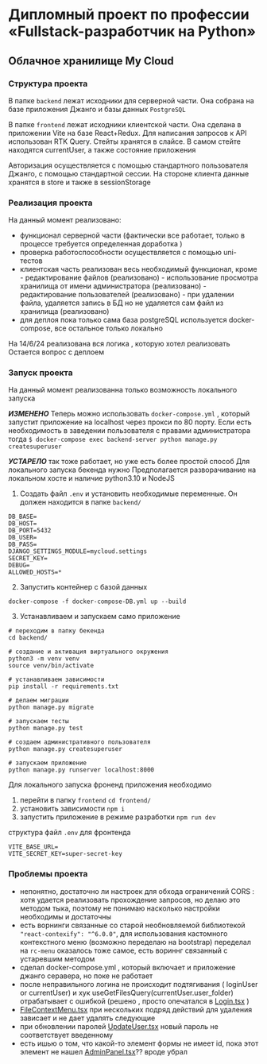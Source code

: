 # Дипломный проект по профессии «Fullstack-разработчик на Python»

## Облачное хранилище My Cloud

### Структура проекта
В папке `backend` лежат исходники для серверной части. Она собрана на базе приложения Джанго и базы данных `PostgreSQL`

В папке `frontend` лежат исходники клиентской части. Она сделана в приложении Vite на базе React+Redux. Для написания запросов к API использован RTK Query.
Стейты хранятся в слайсе. В самом стейте находятся currentUser, а также состояние приложения

Авторизация осуществляется с помощью стандартного пользователя Джанго, с помощью стандартной сессии. На стороне клиента данные хранятся в store и также в sessionStorage

### Реализация проекта
На данный момент реализовано:
 - функционал серверной части (фактически все работает, только в процессе требуется определенная доработка )
 - проверка работоспособности осуществляется с помощью uni-тестов
 - клиентская часть реализован весь необходимый функционал, кроме
            - редактирование файлов (реализовано)
            - использование просмотра хранилища от имени администратора (реализовано)
            - редактирование пользователей (реализовано)
            - при удалении файла, удаляется запись в БД но не удаляется сам файл из хранилища (реализовано)
- для деплоя пока только сама база postgreSQL используется docker-compose, все остальное только локально

На 14/6/24 реализована вся логика , которую хотел реализовать
Остается вопрос с деплоем


### Запуск проекта
На данный момент реализованна только возможность локального запуска

***ИЗМЕНЕНО***  Теперь можно использовать `docker-compose.yml` , который запустит приложение на localhost через прокси по 80 порту.
Если есть необходимость в заведении пользователя с правами администратора тогда
```$ docker-compose exec backend-server python manage.py createsuperuser```


***УСТАРЕЛО*** так тоже работает, но уже есть более простой способ
Для локального запуска бекенда нужно
Предполагается разворачивание на локальном хосте и наличие python3.10 и NodeJS
1. Создать файл `.env` и установить необходимые переменные. Он должен находится в папке `backend/`

```
DB_BASE=
DB_HOST=
DB_PORT=5432
DB_USER=
DB_PASS=
DJANGO_SETTINGS_MODULE=mycloud.settings
SECRET_KEY=
DEBUG=
ALLOWED_HOSTS=*
```

2. Запустить контейнер с базой данных

```
docker-compose -f docker-compose-DB.yml up --build
```

3. Устанавливаем и запускаем само приложение

```
# переходим в папку бекенда
cd backend/

# создание и активация виртуального окружения
python3 -m venv venv
source venv/bin/activate

# устанавливаем зависимости
pip install -r requirements.txt

# делаем миграции
python manage.py migrate

# запускаем тесты
python manage.py test

# создаем административного пользователя
python manage.py createsuperuser

# запускаем приложение
python manage.py runserver localhost:8000
```





Для локального запуска фроненд приложения необходимо

1. перейти в папку `frontend`
`cd frontend/`
2. установить зависимости
`npm i`
3. запустить приложение в режиме разработки
`npm run dev`

структура файл `.env` для фронтенда
```
VITE_BASE_URL=
VITE_SECRET_KEY=super-secret-key
```

### Проблемы проекта
- непонятно, достаточно ли настроек для обхода ограничений CORS : хотя удается реализовать прохождение запросов, но делаю это методом тыка, поэтому не понимаю насколько настройки необходимы и достаточны
- есть ворнинги связанные со старой необновляемой библиотекой `"react-contexify": "^6.0.0"`, для использования кастомного контекстного меню (возможно переделаю на bootstrap) переделал на `rc-menu` оказалось тоже самое, есть вориннг связанный с устаревшим методом
- сделал docker-compose.yml , который включает и приложение джанго серавера, но поке не работает
- после неправильного логина не происходит подтягивания ( loginUser or currentUser) и хук  useGetFilesQuery(currentUser.user_folder) отрабатывает с ошибкой (решено , просто опечатался  в [Login.tsx](frontend%2Fsrc%2Fcomponents%2FLogin.tsx) )
- [FileContextMenu.tsx](frontend%2Fsrc%2Fcomponents%2FFileContextMenu.tsx) при нескольких подряд действий для удаления зависает и не дает удалять следующие
- при обновлении паролей [UpdateUser.tsx](frontend%2Fsrc%2Fcomponents%2FUpdateUser.tsx) новый пароль не соответствует введенному
- есть ишью о том, что какой-то элемент формы не имеет id, пока этот элемент не нашел [AdminPanel.tsx](frontend%2Fsrc%2Fcomponents%2FAdminPanel.tsx)?? вроде убрал
